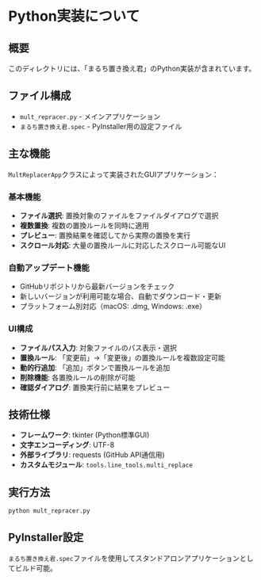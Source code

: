 # Python実装について

## 概要
このディレクトリには、「まるち置き換え君」のPython実装が含まれています。

## ファイル構成
- `mult_repracer.py` - メインアプリケーション
- `まるち置き換え君.spec` - PyInstaller用の設定ファイル

## 主な機能
`MultReplacerApp`クラスによって実装されたGUIアプリケーション：

### 基本機能
- **ファイル選択**: 置換対象のファイルをファイルダイアログで選択
- **複数置換**: 複数の置換ルールを同時に適用
- **プレビュー**: 置換結果を確認してから実際の置換を実行
- **スクロール対応**: 大量の置換ルールに対応したスクロール可能なUI

### 自動アップデート機能
- GitHubリポジトリから最新バージョンをチェック
- 新しいバージョンが利用可能な場合、自動でダウンロード・更新
- プラットフォーム別対応（macOS: .dmg, Windows: .exe）

### UI構成
- **ファイルパス入力**: 対象ファイルのパス表示・選択
- **置換ルール**: 「変更前」→「変更後」の置換ルールを複数設定可能
- **動的行追加**: 「追加」ボタンで置換ルールを追加
- **削除機能**: 各置換ルールの削除が可能
- **確認ダイアログ**: 置換実行前に結果をプレビュー

## 技術仕様
- **フレームワーク**: tkinter (Python標準GUI)
- **文字エンコーディング**: UTF-8
- **外部ライブラリ**: requests (GitHub API通信用)
- **カスタムモジュール**: `tools.line_tools.multi_replace`

## 実行方法
```bash
python mult_repracer.py
```

## PyInstaller設定
`まるち置き換え君.spec`ファイルを使用してスタンドアロンアプリケーションとしてビルド可能。
